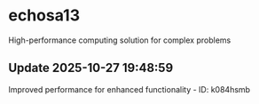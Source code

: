 # echosa13
High-performance computing solution for complex problems

## Update 2025-10-27 19:48:59
Improved performance for enhanced functionality - ID: k084hsmb

